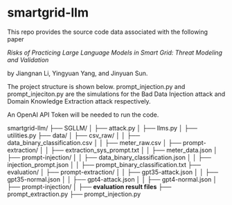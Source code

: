 # smartgrid-llm

This repo provides the source code data associated with the following paper

*Risks of Practicing Large Language Models in Smart Grid: Threat Modeling and Validation*

by Jiangnan Li, Yingyuan Yang, and Jinyuan Sun.

The project structure is shown below. prompt_injection.py and prompt_injeciton.py are the simulations for the Bad Data Injection attack and Domain Knowledge Extraction attack respectively.

An OpenAI API Token will be needed to run the code.

smartgrid-llm/
├── SGLLM/
│   ├── attack.py
│   ├── llms.py
│   ├── utilities.py
├── data/
│   ├── csv_raw/
│   │   ├── data_binary_classification.csv
│   │   ├── meter_raw.csv
│   ├── prompt-extraction/
│   │   ├── extraction_sys_prompt.txt
│   │   ├── meter_data.json
│   ├── prompt-injection/
│   │   ├── data_binary_classification.json
│   │   ├── injection_prompt.json
│   │   ├── prompt_binary_classification.txt
├── evaluation/
│   ├── prompt-extraction/
│   │   ├── gpt35-attack.json
│   │   ├── gpt35-normal.json
│   │   ├── gpt4-attack.json
│   │   ├── gpt4-normal.json
│   ├── prompt-injection/
│       ├── **evaluation result files**
├── prompt_extraction.py
├── prompt_injection.py
